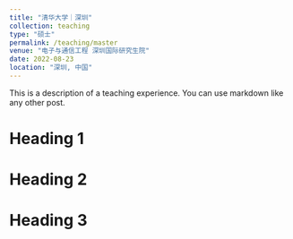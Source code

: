 ```yaml
---
title: "清华大学｜深圳"
collection: teaching
type: "硕士"
permalink: /teaching/master
venue: "电子与通信工程 深圳国际研究生院"
date: 2022-08-23
location: "深圳, 中国"
---
```


This is a description of a teaching experience. You can use markdown like any other post.

Heading 1
======

Heading 2
======

Heading 3
======
